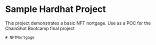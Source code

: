 # Sample Hardhat Project

This project demonstrates a basic NFT nortgage.
Use as a POC for the ChainShot Bootcamp final project
```
# NFTMortgage
